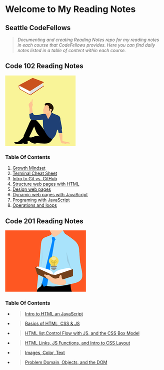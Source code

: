 # Welcome to My Reading Notes

## Seattle CodeFellows

>*Documenting and creating Reading Notes repo for my reading notes in each course that CodeFellows provides.  Here you can find daily notes listed in a table of content within each course.*

## Code 102 Reading Notes

![](images/thinking.png)

### Table Of Contents

1. [Growth Mindset](Day1.md)
2. [Terminal Cheat Sheet](Day2.md)
3. [Intro to Git vs. GitHub](Day3.md)
4. [Structure web pages with HTML](Day4.md)
5. [Design web pages](Day6.md)
6. [Dynamic web pages with JavaScript](Day6.md)
7. [Programing with JavaScript](Day7.md)
8. [Operations and loops](Day8.md)

## Code 201 Reading Notes

![](images/thinking2.png)

### Table Of Contents

- >[Intro to HTML an JavaScript](class-01.md) 
- >[Basics of HTML, CSS & JS](class-02.md)
- >[HTML list,Control Flow with JS, and the CSS Box Model](class-03.md)
- >[HTML Links, JS Functions, and Intro to CSS Layout](class-04.md)
- >[Images, Color, Text](class-05.md)
- >[Problem Domain, Objects, and the DOM](class-06.md)
